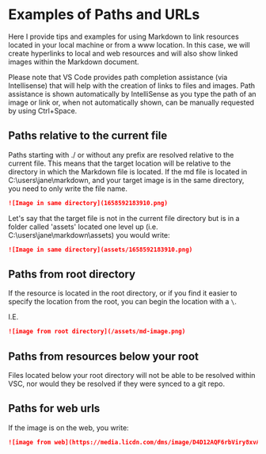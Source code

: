 # Examples of Paths and URLs

Here I provide tips and examples for using Markdown to link resources located in your local machine or from a www location. In this case, we will create hyperlinks to local and web resources and will also show linked images within the Markdown document.

Please note that VS Code provides path completion assistance (via Intellisense) that will help with the creation of links to files and images. Path assistance is shown automatically by IntelliSense as you type the path of an image or link or, when not automatically shown, can be manually requested by using Ctrl+Space.

## Paths relative to the current file

Paths starting with ./ or without any prefix are resolved relative to the current file. This means that the target location will be relative to the directory in which the Markdown file is located. If the md file is located in C:\users\jane\markdown\, and your target image is in the same directory, you need to only write the file name.

```markdown
![Image in same directory](1658592183910.png)
```

Let's say that the target file is not in the current file directory but is in a folder called 'assets' located one level up (i.e. C:\users\jane\markdown\assets\) you would write:

```markdown
![Image in same directory](assets/1658592183910.png)
```

## Paths from root directory

If the resource is located in the root directory, or if you find it easier to specify the location from the root, you can begin the location with a `\`.

I.E.

```markdown
![image from root directory](/assets/md-image.png)
```

## Paths from resources below your root

Files located below your root directory will not be able to be resolved within VSC, nor would they be resolved if they were synced to a git repo.

## Paths for web urls

If the image is on the web, you write:

```markdown
![image from web](https://media.licdn.com/dms/image/D4D12AQF6rbViry8xvA/article-cover_image-shrink_600_2000/0/1658592183910?e=2147483647&v=beta&t=33LzSM3AcA7ROa6ng1ZYvo_j_hbT1k37rp2mZoEz9Jw)
```
